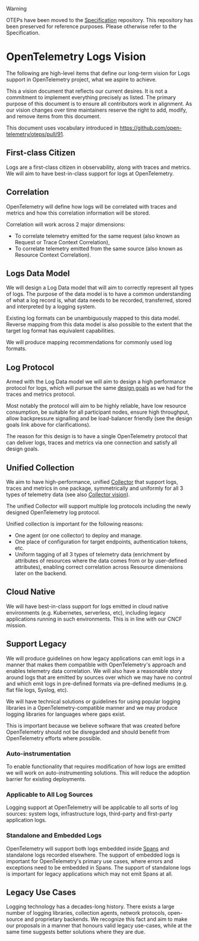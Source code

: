 > [!WARNING]
> OTEPs have been moved to the [Specification](https://github.com/open-telemetry/opentelemetry-specification/tree/main/oteps/)
> repository. This repository has been preserved for reference purposes.
> Please otherwise refer to the Specification.

# OpenTelemetry Logs Vision

The following are high-level items that define our long-term vision for
Logs support in OpenTelemetry project, what we aspire to achieve.

This a vision document that reflects our current desires. It is not a commitment
to implement everything precisely as listed. The primary purpose of this
document is to ensure all contributors work in alignment. As our vision changes
over time maintainers reserve the right to add, modify, and remove items from
this document.

This document uses vocabulary introduced in <https://github.com/open-telemetry/oteps/pull/91>.

## First-class Citizen

Logs are a first-class citizen in observability, along with traces and metrics.
We will aim to have best-in-class support for logs at OpenTelemetry.

## Correlation

OpenTelemetry will define how logs will be correlated with traces and metrics
and how this correlation information will be stored.

Correlation will work across 2 major dimensions:

- To correlate telemetry emitted for the same request (also known as Request
  or Trace Context Correlation),
- To correlate telemetry emitted from the same source (also known as Resource
  Context Correlation).

## Logs Data Model

We will design a Log Data model that will aim to correctly represent all types
of logs. The purpose of the data model is to have a common understanding of what
a log record is, what data needs to be recorded, transferred, stored and
interpreted by a logging system.

Existing log formats can be unambiguously mapped to this data model. Reverse
mapping from this data model is also possible to the extent that the target log
format has equivalent capabilities.

We will produce mapping recommendations for commonly used log formats.

## Log Protocol

Armed with the Log Data model we will aim to design a high performance protocol
for logs, which will pursue the same [design goals](https://github.com/open-telemetry/opentelemetry-specification/blob/master/specification/protocol/design-goals.md)
as we had for the traces and metrics protocol.

Most notably the protocol will aim to be highly reliable, have low resource
consumption, be suitable for all participant nodes, ensure high throughput,
allow backpressure signalling and be load-balancer friendly (see the design
goals link above for clarifications).

The reason for this design is to have a single OpenTelemetry protocol that can
deliver logs, traces and metrics via one connection and satisfy all design
goals.

## Unified Collection

We aim to have high-performance, unified
[Collector](https://github.com/open-telemetry/opentelemetry-collector/) that
support logs, traces and metrics in one package, symmetrically and uniformly for
all 3 types of telemetry data (see also
[Collector vision](https://github.com/open-telemetry/opentelemetry-collector/blob/8310e665ec1babfd56ca5b1cfec91c1f997f4f2c/docs/vision.md)).

The unified Collector will support multiple log protocols including the newly
designed OpenTelemetry log protocol.

Unified collection is important for the following reasons:

- One agent (or one collector) to deploy and manage.
- One place of configuration for target endpoints, authentication tokens, etc.
- Uniform tagging of all 3 types of telemetry data (enrichment by attributes
  of resources where the data comes from or by user-defined attributes),
  enabling correct correlation across Resource dimensions later on the backend.

## Cloud Native

We will have best-in-class support for logs emitted in cloud native environments
(e.g. Kubernetes, serverless, etc), including legacy applications running
in such environments. This is in line with our CNCF mission.

## Support Legacy

We will produce guidelines on how legacy applications can emit logs in a
manner that makes them compatible with OpenTelemetry's approach and enables
telemetry data correlation. We will also have a reasonable story around
logs that are emitted by sources over which we may have no control and which
emit logs in pre-defined formats via pre-defined mediums (e.g. flat file logs,
Syslog, etc).

We will have technical solutions or guidelines for using popular logging
libraries in a OpenTelemetry-compatible manner and we may produce logging
libraries for languages where gaps exist.

This is important because we believe software that was created before
OpenTelemetry should not be disregarded and should benefit from OpenTelemetry
efforts where possible.

### Auto-instrumentation

To enable functionality that requires modification of how logs are emitted we
will work on auto-instrumenting solutions. This will reduce the adoption barrier
for existing deployments.

### Applicable to All Log Sources

Logging support at OpenTelemetry will be applicable to all sorts of log sources:
system logs, infrastructure logs, third-party and first-party application logs.

### Standalone and Embedded Logs

OpenTelemetry will support both logs embedded inside [Spans](https://github.com/open-telemetry/opentelemetry-specification/blob/master/specification/trace/api.md#span)
and standalone logs recorded elsewhere. The support of embedded logs is
important for OpenTelemetry's primary use cases, where errors and exceptions
need to be embedded in Spans. The support of standalone logs is important for
legacy applications which may not emit Spans at all.

## Legacy Use Cases

Logging technology has a decades-long history. There exists a large number of
logging libraries, collection agents, network protocols, open-source and
proprietary backends. We recognize this fact and aim to make our proposals in a
manner that honours valid legacy use-cases, while at the same time suggests
better solutions where they are due.
